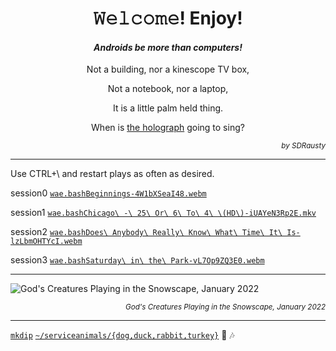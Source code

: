 <h1 align="center">𝚆𝚎𝚕𝚌𝚘𝚖𝚎! Enjoy!</h1>

<h4 align="center"><em>Androids be more than computers!</em></h4>

<p align="center">Not a building, nor a kinescope TV box,</p>

<p align="center">Not a notebook, nor a laptop,</p>

<p align="center">It is a little palm held thing.</p>

<p align="center">When is <a href="https://github.com/buildAPKs">the holograph</a> going to sing?</p>

<p align="right"><em><sup>by SDRausty</sup></em></p>

<hr>

<p align="left">Use CTRL+\ and restart plays as often as desired.</p>

session0 [`wae.bash`](https://github.com/WAE/wae/blob/master/wae.bash)[`Beginnings-4W1bXSeaI48.webm`](https://github.com/TermuxArch/TermuxArch/blob/master/archlinuxconfig.bash#L1819)

session1 [`wae.bash`](https://github.com/WAE/wae/blob/master/wae.bash)[`Chicago\ -\ 25\ Or\ 6\ To\ 4\ \(HD\)-iUAYeN3Rp2E.mkv`](https://github.com/TermuxArch/TermuxArch/blob/master/archlinuxconfig.bash#L1819)

session2 [`wae.bash`](https://github.com/WAE/wae/blob/master/wae.bash)[`Does\ Anybody\ Really\ Know\ What\ Time\ It\ Is-lzLbmOHTYcI.webm`](https://github.com/TermuxArch/TermuxArch/blob/master/archlinuxconfig.bash#L1819)

session3 [`wae.bash`](https://github.com/WAE/wae/blob/master/wae.bash)[`Saturday\ in\ the\ Park-vL7Op9ZQ3E0.webm`](https://github.com/TermuxArch/TermuxArch/blob/master/archlinuxconfig.bash#L1819)

<hr>

![God's Creatures Playing in the Snowscape, January 2022](https://raw.githubusercontent.com/SDRausty/SDRausty/master/VID_20220107_222225.gif)

<p align="right"><em><sup>God's Creatures Playing in the Snowscape, January 2022</sup></em></p>

<hr>

[`mkdip`](https://github.com/TermuxArch/TermuxArch/blob/master/archlinuxconfig.bash#L492) [`~/serviceanimals/{dog,duck,rabbit,turkey}`](https://github.com/serviceanimals/) 🎵 🎶

<!-- SDRausty/README.md EOF -->
